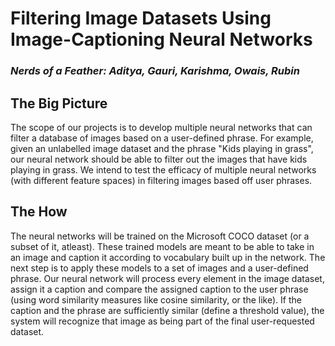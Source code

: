 # Filtering Image Datasets Using Image-Captioning Neural Networks
### *Nerds of a Feather: Aditya, Gauri, Karishma, Owais, Rubin*


## The Big Picture

The scope of our projects is to develop multiple neural networks that can filter a database of images based on a user-defined phrase. For example, given an unlabelled image dataset and the phrase "Kids playing in grass", our neural network should be able to filter out the images that have kids playing in grass. We intend to test the efficacy of multiple neural networks (with different feature spaces) in filtering images based off user phrases. 

## The How

The neural networks will be trained on the Microsoft COCO dataset (or a subset of it, atleast). These trained models are meant to be able to take in an image and caption it according to vocabulary built up in the network. The next step is to apply these models to a set of images and a user-defined phrase. Our neural network will process every element in the image dataset, assign it a caption and compare the assigned caption to the user phrase (using word similarity measures like cosine similarity, or the like). If the caption and the phrase are sufficiently similar (define a threshold value), the system will recognize that image as being part of the final user-requested dataset. 
   





